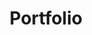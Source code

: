 ---
_source: 'portfolio'
next_link:
  name: leistungen
  link: /capabilities/
title: Portfolio
_comments:
  next_link: "the'next' link"
  name: "the text of the 'next' link"
  link: "where the 'next' link takes you"
  image: image should not be wider or taller tha  ~1200px
  title: for meta property='og:title'
---
